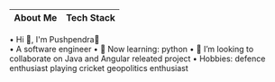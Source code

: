 |                              About Me                                                    |                           Tech Stack                           |
|-----------------------------------------------------------------------------------------|-----------------------------------------------------------------|
 • Hi 👋, I'm Pushpendra🌸                                                                                                      
 • A software engineer
 • 🌱 Now learning:
   python 
 • 💞️ I’m looking to collaborate on Java and Angular releated project
 • Hobbies:
  defence enthusiast
  playing cricket
  geopolitics enthusiast

